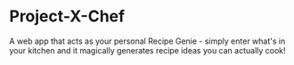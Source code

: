 # Project-X-Chef
A web app that acts as your personal Recipe Genie - simply enter what's in your kitchen and it magically generates recipe ideas you can actually cook! 
